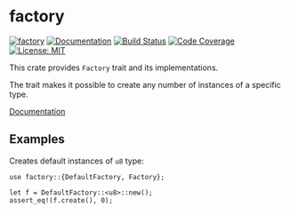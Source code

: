 factory
=======

[![factory](http://meritbadge.herokuapp.com/factory)](https://crates.io/crates/factory)
[![Documentation](https://docs.rs/factory/badge.svg)](https://docs.rs/factory)
[![Build Status](https://travis-ci.org/sile/factory.svg?branch=master)](https://travis-ci.org/sile/factory)
[![Code Coverage](https://codecov.io/gh/sile/factory/branch/master/graph/badge.svg)](https://codecov.io/gh/sile/factory/branch/master)
[![License: MIT](https://img.shields.io/badge/license-MIT-blue.svg)](LICENSE)

This crate provides `Factory` trait and its implementations.

The trait makes it possible to create any number of instances of a specific type.

[Documentation](https://docs.rs/factory)

Examples
--------

Creates default instances of `u8` type:

```
use factory::{DefaultFactory, Factory};

let f = DefaultFactory::<u8>::new();
assert_eq!(f.create(), 0);
```
